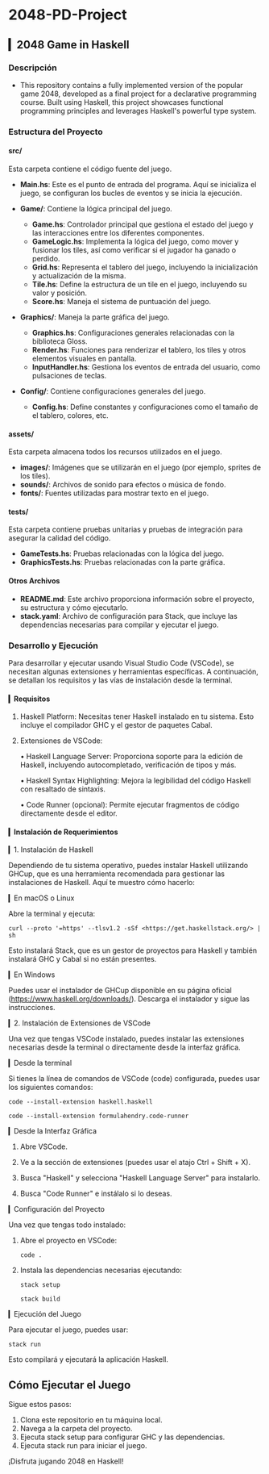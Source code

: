 # 2048-PD-Project

## ▎2048 Game in Haskell

### Descripción

+ This repository contains a fully implemented version of the popular game 2048, developed as a final project for a declarative programming course. Built using Haskell, this project showcases functional programming principles and leverages Haskell's powerful type system.

### Estructura del Proyecto

#### src/

Esta carpeta contiene el código fuente del juego.

+ **Main.hs**: Este es el punto de entrada del programa. Aquí se inicializa el juego, se configuran los bucles de eventos y se inicia la ejecución.

+ **Game/**: Contiene la lógica principal del juego.
  + **Game.hs**: Controlador principal que gestiona el estado del juego y las interacciones entre los diferentes componentes.
  + **GameLogic.hs**: Implementa la lógica del juego, como mover y fusionar los tiles, así como verificar si el jugador ha ganado o perdido.
  + **Grid.hs**: Representa el tablero del juego, incluyendo la inicialización y actualización de la misma.
  + **Tile.hs**: Define la estructura de un tile en el juego, incluyendo su valor y posición.
  + **Score.hs**: Maneja el sistema de puntuación del juego.

+ **Graphics/**: Maneja la parte gráfica del juego.
  + **Graphics.hs**: Configuraciones generales relacionadas con la biblioteca Gloss.
  + **Render.hs**: Funciones para renderizar el tablero, los tiles y otros elementos visuales en pantalla.
  + **InputHandler.hs**: Gestiona los eventos de entrada del usuario, como pulsaciones de teclas.

+ **Config/**: Contiene configuraciones generales del juego.
  + **Config.hs**: Define constantes y configuraciones como el tamaño de el tablero, colores, etc.

#### assets/

Esta carpeta almacena todos los recursos utilizados en el juego.

+ **images/**: Imágenes que se utilizarán en el juego (por ejemplo, sprites de los tiles).
+ **sounds/**: Archivos de sonido para efectos o música de fondo.
+ **fonts/**: Fuentes utilizadas para mostrar texto en el juego.

#### tests/

Esta carpeta contiene pruebas unitarias y pruebas de integración para asegurar la calidad del código.

+ **GameTests.hs**: Pruebas relacionadas con la lógica del juego.
+ **GraphicsTests.hs**: Pruebas relacionadas con la parte gráfica.

#### Otros Archivos

+ **README.md**: Este archivo proporciona información sobre el proyecto, su estructura y cómo ejecutarlo.
+ **stack.yaml**: Archivo de configuración para Stack, que incluye las dependencias necesarias para compilar y ejecutar el juego.

### Desarrollo y Ejecución

Para desarrollar y ejecutar  usando Visual Studio Code (VSCode), se necesitan algunas extensiones y herramientas específicas. A continuación, se detallan los requisitos y las vías de instalación desde la terminal.

#### ▎Requisitos

1. Haskell Platform: Necesitas tener Haskell instalado en tu sistema. Esto incluye el compilador GHC y el gestor de paquetes Cabal.

2. Extensiones de VSCode:

   • Haskell Language Server: Proporciona soporte para la edición de Haskell, incluyendo autocompletado, verificación de tipos y más.

   • Haskell Syntax Highlighting: Mejora la legibilidad del código Haskell con resaltado de sintaxis.

   • Code Runner (opcional): Permite ejecutar fragmentos de código directamente desde el editor.

#### ▎Instalación de Requerimientos

▎1. Instalación de Haskell

Dependiendo de tu sistema operativo, puedes instalar Haskell utilizando GHCup, que es una herramienta recomendada para gestionar las instalaciones de Haskell. Aquí te muestro cómo hacerlo:

▎En macOS o Linux

Abre la terminal y ejecuta:

`curl --proto '=https' --tlsv1.2 -sSf <https://get.haskellstack.org/> | sh`

Esto instalará Stack, que es un gestor de proyectos para Haskell y también instalará GHC y Cabal si no están presentes.

▎En Windows

Puedes usar el instalador de GHCup disponible en su página oficial (<https://www.haskell.org/downloads/>). Descarga el instalador y sigue las instrucciones.

▎2. Instalación de Extensiones de VSCode

Una vez que tengas VSCode instalado, puedes instalar las extensiones necesarias desde la terminal o directamente desde la interfaz gráfica.

▎Desde la terminal

Si tienes la línea de comandos de VSCode (code) configurada, puedes usar los siguientes comandos:

`code --install-extension haskell.haskell`

`code --install-extension formulahendry.code-runner`

▎Desde la Interfaz Gráfica

1. Abre VSCode.

2. Ve a la sección de extensiones (puedes usar el atajo Ctrl + Shift + X).

3. Busca "Haskell" y selecciona "Haskell Language Server" para instalarlo.

4. Busca "Code Runner" e instálalo si lo deseas.

▎Configuración del Proyecto

Una vez que tengas todo instalado:

1. Abre el proyecto en VSCode:

   `code .`

2. Instala las dependencias necesarias ejecutando:

   `stack setup`

   `stack build`

▎Ejecución del Juego

Para ejecutar el juego, puedes usar:

`stack run`

Esto compilará y ejecutará la aplicación Haskell.

## Cómo Ejecutar el Juego

Sigue estos pasos:

1. Clona este repositorio en tu máquina local.
2. Navega a la carpeta del proyecto.
3. Ejecuta stack setup para configurar GHC y las dependencias.
4. Ejecuta stack run para iniciar el juego.

¡Disfruta jugando 2048 en Haskell!
